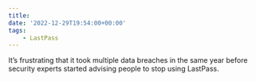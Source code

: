 ```yaml
---
title:
date: '2022-12-29T19:54:00+00:00'
tags:
    - LastPass
---
```


It’s frustrating that it took multiple data breaches in the same year before security experts started advising people to stop using LastPass.
